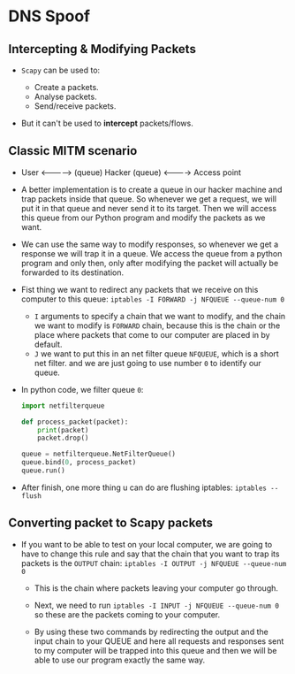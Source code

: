 # DNS Spoof

## Intercepting & Modifying Packets

- `Scapy` can be used to:
  - Create a packets.
  - Analyse packets.
  - Send/receive packets.

- But it can't be used to **intercept** packets/flows.

## Classic MITM scenario

- User <-----> (queue) Hacker (queue) <----> Access point
- A better implementation is to create a queue in our hacker machine and trap packets inside that queue. So whenever we get a request, we will put it in that queue and never send it to its target. Then we will access this queue from our Python program and modify the packets as we want.
- We can use the same way to modify responses, so whenever we get a response we will trap it in a queue. We access the queue from a python program and only then, only after modifying the packet will actually be forwarded to its destination.

- Fist thing we want to redirect any packets that we receive on this computer to this queue: `iptables -I FORWARD -j NFQUEUE --queue-num 0`
  - `I` arguments to specify a chain that we want to modify, and the chain we want to modify is `FORWARD` chain, because this is the chain or the place where packets that come to our computer are placed in by default.
  - `J` we want to put this in an net filter queue `NFQUEUE`, which is a short net filter. and we are just going to use number `0` to identify our queue.
- In python code, we filter queue `0`:

    ```python
    import netfilterqueue

    def process_packet(packet):
        print(packet)
        packet.drop()

    queue = netfilterqueue.NetFilterQueue()
    queue.bind(0, process_packet)
    queue.run()
    ```

- After finish, one more thing u can do are flushing iptables: `iptables --flush`

## Converting packet to Scapy packets

- If you want to be able to test on your local computer, we are going to have to change this rule and say that the chain that you want to trap its packets is the `OUTPUT` chain: `iptables -I OUTPUT -j NFQUEUE --queue-num 0`
  - This is the chain where packets leaving your computer go through.

  - Next, we need to run `iptables -I INPUT -j NFQUEUE --queue-num 0` so these are the packets coming to your computer.

  - By using these two commands by redirecting the output and the input chain to your QUEUE and here all requests and responses sent to my computer will be trapped into this queue and then we will be able to use our program exactly the same way.
